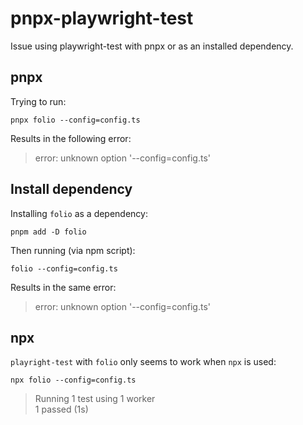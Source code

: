 # pnpx-playwright-test
Issue using playwright-test with pnpx or as an installed dependency.

## pnpx

Trying to run:

```
pnpx folio --config=config.ts
```

Results in the following error:
> error: unknown option '--config=config.ts'

## Install dependency

Installing `folio` as a dependency:

```
pnpm add -D folio
```

Then running (via npm script):

```
folio --config=config.ts
```

Results in the same error:
> error: unknown option '--config=config.ts'

## npx

`playright-test` with `folio` only seems to work when `npx` is used:

```
npx folio --config=config.ts
```

> Running 1 test using 1 worker<br />
1 passed (1s)

